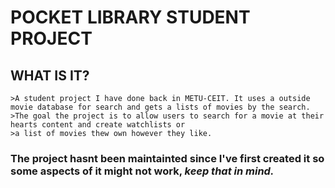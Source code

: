 # POCKET LIBRARY STUDENT PROJECT

## WHAT IS IT?
    >A student project I have done back in METU-CEIT. It uses a outside movie database for search and gets a lists of movies by the search.
    >The goal the project is to allow users to search for a movie at their hearts content and create watchlists or 
    >a list of movies thew own however they like.

### The project hasnt been maintainted since I've first created it so **some aspects of it might not work**, *keep that in mind.*